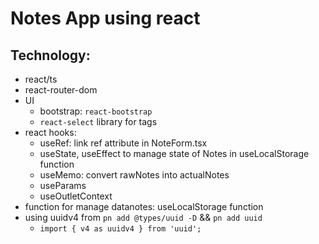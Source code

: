# Notes App using react
## Technology:
- react/ts
- react-router-dom
- UI
  - bootstrap: `react-bootstrap`
  - `react-select` library for tags
- react hooks:
  - useRef: link ref attribute in NoteForm.tsx
  - useState, useEffect to manage state of Notes in useLocalStorage function
  - useMemo: convert rawNotes into actualNotes 
  - useParams
  - useOutletContext
- function for manage datanotes: useLocalStorage function
- using uuidv4 from  `pn add @types/uuid -D` && `pn add uuid`
  - `import { v4 as uuidv4 } from 'uuid';`